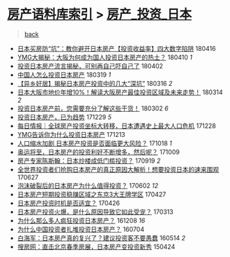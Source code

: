 [房产语料库索引](../../README.md)  > [房产_投资_日本](房产_投资_日本.md)
====
> [back](../README.md)

- [日本买房防“坑”：教你避开日本房产【投资收益率】四大数字陷阱](http://jkwz.applinzi.com/ittc/7092607514640401424.html#%E6%97%A5%E6%9C%AC%E4%B9%B0%E6%88%BF%E9%98%B2%E2%80%9C%E5%9D%91%E2%80%9D%EF%BC%9A%E6%95%99%E4%BD%A0%E9%81%BF%E5%BC%80%E6%97%A5%E6%9C%AC%E6%88%BF%E4%BA%A7%E3%80%90%E6%8A%95%E8%B5%84%E6%94%B6%E7%9B%8A%E7%8E%87%E3%80%91%E5%9B%9B%E5%A4%A7%E6%95%B0%E5%AD%97%E9%99%B7%E9%98%B1) 180416  
- [YMG大揭秘：大阪为何成为国人投资日本房产的热土？](http://jkwz.applinzi.com/ittc/7090335784676885511.html#YMG%E5%A4%A7%E6%8F%AD%E7%A7%98%EF%BC%9A%E5%A4%A7%E9%98%AA%E4%B8%BA%E4%BD%95%E6%88%90%E4%B8%BA%E5%9B%BD%E4%BA%BA%E6%8A%95%E8%B5%84%E6%97%A5%E6%9C%AC%E6%88%BF%E4%BA%A7%E7%9A%84%E7%83%AD%E5%9C%9F%EF%BC%9F) 180410 *1* 
- [投资日本房产流言揭秘，可别再自己吓自己了](http://jkwz.applinzi.com/ittc/7087307550905336839.html#%E6%8A%95%E8%B5%84%E6%97%A5%E6%9C%AC%E6%88%BF%E4%BA%A7%E6%B5%81%E8%A8%80%E6%8F%AD%E7%A7%98%EF%BC%8C%E5%8F%AF%E5%88%AB%E5%86%8D%E8%87%AA%E5%B7%B1%E5%90%93%E8%87%AA%E5%B7%B1%E4%BA%86) 180402  
- [中国人怎么投资日本房产](http://jkwz.applinzi.com/ittc/7082198255742223371.html#%E4%B8%AD%E5%9B%BD%E4%BA%BA%E6%80%8E%E4%B9%88%E6%8A%95%E8%B5%84%E6%97%A5%E6%9C%AC%E6%88%BF%E4%BA%A7) 180319 *1* 
- [【异乡好居】揭秘日本房产投资中的几大“深坑”](http://jkwz.applinzi.com/ittc/7081034376127448071.html#%E3%80%90%E5%BC%82%E4%B9%A1%E5%A5%BD%E5%B1%85%E3%80%91%E6%8F%AD%E7%A7%98%E6%97%A5%E6%9C%AC%E6%88%BF%E4%BA%A7%E6%8A%95%E8%B5%84%E4%B8%AD%E7%9A%84%E5%87%A0%E5%A4%A7%E2%80%9C%E6%B7%B1%E5%9D%91%E2%80%9D) 180316 *2* 
- [日本大阪市地价年增10%！解读大阪房产最佳投资区域及未来走势！](http://jkwz.applinzi.com/ittc/7080261102078526475.html#%E6%97%A5%E6%9C%AC%E5%A4%A7%E9%98%AA%E5%B8%82%E5%9C%B0%E4%BB%B7%E5%B9%B4%E5%A2%9E10%25%EF%BC%81%E8%A7%A3%E8%AF%BB%E5%A4%A7%E9%98%AA%E6%88%BF%E4%BA%A7%E6%9C%80%E4%BD%B3%E6%8A%95%E8%B5%84%E5%8C%BA%E5%9F%9F%E5%8F%8A%E6%9C%AA%E6%9D%A5%E8%B5%B0%E5%8A%BF%EF%BC%81) 180314 *2* 
- [投资日本房产前，您需要充分了解这些干货！](http://jkwz.applinzi.com/ittc/7075834511218967563.html#%E6%8A%95%E8%B5%84%E6%97%A5%E6%9C%AC%E6%88%BF%E4%BA%A7%E5%89%8D%EF%BC%8C%E6%82%A8%E9%9C%80%E8%A6%81%E5%85%85%E5%88%86%E4%BA%86%E8%A7%A3%E8%BF%99%E4%BA%9B%E5%B9%B2%E8%B4%A7%EF%BC%81) 180302 *6* 
- [投资日本房产，已为趋势](http://jkwz.applinzi.com/ittc/7052454845959635984.html#%E6%8A%95%E8%B5%84%E6%97%A5%E6%9C%AC%E6%88%BF%E4%BA%A7%EF%BC%8C%E5%B7%B2%E4%B8%BA%E8%B6%8B%E5%8A%BF) 171229 *5* 
- [每日情报｜全球房产投资坐标大转移，日本遭遇史上最大人口危机](http://jkwz.applinzi.com/ittc/7052037130644096016.html#%E6%AF%8F%E6%97%A5%E6%83%85%E6%8A%A5%EF%BD%9C%E5%85%A8%E7%90%83%E6%88%BF%E4%BA%A7%E6%8A%95%E8%B5%84%E5%9D%90%E6%A0%87%E5%A4%A7%E8%BD%AC%E7%A7%BB%EF%BC%8C%E6%97%A5%E6%9C%AC%E9%81%AD%E9%81%87%E5%8F%B2%E4%B8%8A%E6%9C%80%E5%A4%A7%E4%BA%BA%E5%8F%A3%E5%8D%B1%E6%9C%BA) 171228  
- [YMG告诉你为什么投资日本房产](http://jkwz.applinzi.com/ittc/7046597405963715601.html#YMG%E5%91%8A%E8%AF%89%E4%BD%A0%E4%B8%BA%E4%BB%80%E4%B9%88%E6%8A%95%E8%B5%84%E6%97%A5%E6%9C%AC%E6%88%BF%E4%BA%A7) 171213  
- [人口缩水加剧 日本房产投资是否面临更大风险？](http://jkwz.applinzi.com/ittc/7025793857093108753.html#%E4%BA%BA%E5%8F%A3%E7%BC%A9%E6%B0%B4%E5%8A%A0%E5%89%A7+%E6%97%A5%E6%9C%AC%E6%88%BF%E4%BA%A7%E6%8A%95%E8%B5%84%E6%98%AF%E5%90%A6%E9%9D%A2%E4%B8%B4%E6%9B%B4%E5%A4%A7%E9%A3%8E%E9%99%A9%EF%BC%9F) 171018 *1* 
- [奥运将至，日本房产的投资利好不断增多，然后呢？](http://jkwz.applinzi.com/ittc/7022378652497609745.html#%E5%A5%A5%E8%BF%90%E5%B0%86%E8%87%B3%EF%BC%8C%E6%97%A5%E6%9C%AC%E6%88%BF%E4%BA%A7%E7%9A%84%E6%8A%95%E8%B5%84%E5%88%A9%E5%A5%BD%E4%B8%8D%E6%96%AD%E5%A2%9E%E5%A4%9A%EF%BC%8C%E7%84%B6%E5%90%8E%E5%91%A2%EF%BC%9F) 171009  
- [房产专家陈斯翰：日本炒楼成低门槛投资？](http://jkwz.applinzi.com/ittc/7015053905933894672.html#%E6%88%BF%E4%BA%A7%E4%B8%93%E5%AE%B6%E9%99%88%E6%96%AF%E7%BF%B0%EF%BC%9A%E6%97%A5%E6%9C%AC%E7%82%92%E6%A5%BC%E6%88%90%E4%BD%8E%E9%97%A8%E6%A7%9B%E6%8A%95%E8%B5%84%EF%BC%9F) 170919 *2* 
- [全世界投资者们抢购日本房产的真正原因大解析！想要投资日本的速来围观](http://jkwz.applinzi.com/ittc/6983894423342416901.html#%E5%85%A8%E4%B8%96%E7%95%8C%E6%8A%95%E8%B5%84%E8%80%85%E4%BB%AC%E6%8A%A2%E8%B4%AD%E6%97%A5%E6%9C%AC%E6%88%BF%E4%BA%A7%E7%9A%84%E7%9C%9F%E6%AD%A3%E5%8E%9F%E5%9B%A0%E5%A4%A7%E8%A7%A3%E6%9E%90%EF%BC%81%E6%83%B3%E8%A6%81%E6%8A%95%E8%B5%84%E6%97%A5%E6%9C%AC%E7%9A%84%E9%80%9F%E6%9D%A5%E5%9B%B4%E8%A7%82) 170627  
- [泡沫破裂后的日本房产为什么值得投资？](http://jkwz.applinzi.com/ittc/6974656124727854085.html#%E6%B3%A1%E6%B2%AB%E7%A0%B4%E8%A3%82%E5%90%8E%E7%9A%84%E6%97%A5%E6%9C%AC%E6%88%BF%E4%BA%A7%E4%B8%BA%E4%BB%80%E4%B9%88%E5%80%BC%E5%BE%97%E6%8A%95%E8%B5%84%EF%BC%9F) 170602 *12* 
- [日本房产短期投资稳赚区域之东京3大王牌学区](http://jkwz.applinzi.com/ittc/6961202949459018756.html#%E6%97%A5%E6%9C%AC%E6%88%BF%E4%BA%A7%E7%9F%AD%E6%9C%9F%E6%8A%95%E8%B5%84%E7%A8%B3%E8%B5%9A%E5%8C%BA%E5%9F%9F%E4%B9%8B%E4%B8%9C%E4%BA%AC3%E5%A4%A7%E7%8E%8B%E7%89%8C%E5%AD%A6%E5%8C%BA) 170427  
- [日本房产投资时机是否适宜？](http://jkwz.applinzi.com/ittc/6960842315546493956.html#%E6%97%A5%E6%9C%AC%E6%88%BF%E4%BA%A7%E6%8A%95%E8%B5%84%E6%97%B6%E6%9C%BA%E6%98%AF%E5%90%A6%E9%80%82%E5%AE%9C%EF%BC%9F) 170426  
- [日本房产投资火爆，是什么原因导致它如此受宠？](http://jkwz.applinzi.com/ittc/6944601675569562628.html#%E6%97%A5%E6%9C%AC%E6%88%BF%E4%BA%A7%E6%8A%95%E8%B5%84%E7%81%AB%E7%88%86%EF%BC%8C%E6%98%AF%E4%BB%80%E4%B9%88%E5%8E%9F%E5%9B%A0%E5%AF%BC%E8%87%B4%E5%AE%83%E5%A6%82%E6%AD%A4%E5%8F%97%E5%AE%A0%EF%BC%9F) 170313  
- [为什么那么多人疯狂投资日本房产？](http://jkwz.applinzi.com/ittc/6909349931239605252.html#%E4%B8%BA%E4%BB%80%E4%B9%88%E9%82%A3%E4%B9%88%E5%A4%9A%E4%BA%BA%E7%96%AF%E7%8B%82%E6%8A%95%E8%B5%84%E6%97%A5%E6%9C%AC%E6%88%BF%E4%BA%A7%EF%BC%9F) 161208 *16* 
- [为什么中国投资者扎堆投资日本房产？](http://jkwz.applinzi.com/ittc/6851043023315796997.html#%E4%B8%BA%E4%BB%80%E4%B9%88%E4%B8%AD%E5%9B%BD%E6%8A%95%E8%B5%84%E8%80%85%E6%89%8E%E5%A0%86%E6%8A%95%E8%B5%84%E6%97%A5%E6%9C%AC%E6%88%BF%E4%BA%A7%EF%BC%9F) 160704  
- [白海军：日本房产真的复兴了？建议投资客不要愚蠢](http://jkwz.applinzi.com/ittc/6831765939242402820.html#%E7%99%BD%E6%B5%B7%E5%86%9B%EF%BC%9A%E6%97%A5%E6%9C%AC%E6%88%BF%E4%BA%A7%E7%9C%9F%E7%9A%84%E5%A4%8D%E5%85%B4%E4%BA%86%EF%BC%9F%E5%BB%BA%E8%AE%AE%E6%8A%95%E8%B5%84%E5%AE%A2%E4%B8%8D%E8%A6%81%E6%84%9A%E8%A0%A2) 160514 *2* 
- [搜房网：直击北京春季房展，日本房产变投资新秀](http://jkwz.applinzi.com/ittc/547650611407577946.html#%E6%90%9C%E6%88%BF%E7%BD%91%EF%BC%9A%E7%9B%B4%E5%87%BB%E5%8C%97%E4%BA%AC%E6%98%A5%E5%AD%A3%E6%88%BF%E5%B1%95%EF%BC%8C%E6%97%A5%E6%9C%AC%E6%88%BF%E4%BA%A7%E5%8F%98%E6%8A%95%E8%B5%84%E6%96%B0%E7%A7%80) 150424  
